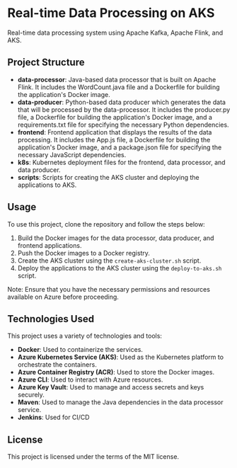 # Real-time Data Processing on AKS

Real-time data processing system using Apache Kafka, Apache Flink, and AKS.

## Project Structure

- **data-processor**: Java-based data processor that is built on Apache Flink. It includes the WordCount.java file and a Dockerfile for building the application's Docker image.
- **data-producer**: Python-based data producer which generates the data that will be processed by the data-processor. It includes the producer.py file, a Dockerfile for building the application's Docker image, and a requirements.txt file for specifying the necessary Python dependencies.
- **frontend**: Frontend application that displays the results of the data processing. It includes the App.js file, a Dockerfile for building the application's Docker image, and a package.json file for specifying the necessary JavaScript dependencies.
- **k8s**: Kubernetes deployment files for the frontend, data processor, and data producer.
- **scripts**: Scripts for creating the AKS cluster and deploying the applications to AKS.

## Usage

To use this project, clone the repository and follow the steps below:

1. Build the Docker images for the data processor, data producer, and frontend applications.
2. Push the Docker images to a Docker registry.
3. Create the AKS cluster using the `create-aks-cluster.sh` script.
4. Deploy the applications to the AKS cluster using the `deploy-to-aks.sh` script.

Note: Ensure that you have the necessary permissions and resources available on Azure before proceeding.

## Technologies Used

This project uses a variety of technologies and tools:

- **Docker**: Used to containerize the services.
- **Azure Kubernetes Service (AKS)**: Used as the Kubernetes platform to orchestrate the containers.
- **Azure Container Registry (ACR)**: Used to store the Docker images.
- **Azure CLI**: Used to interact with Azure resources.
- **Azure Key Vault**: Used to manage and access secrets and keys securely.
- **Maven**: Used to manage the Java dependencies in the data processor service.
- **Jenkins**: Used for CI/CD

## License

This project is licensed under the terms of the MIT license.
